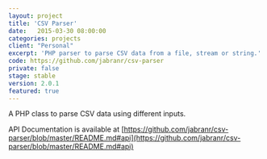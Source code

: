 ```yaml
---
layout: project
title: 'CSV Parser'
date:   2015-03-30 08:00:00
categories: projects
client: "Personal"
excerpt: 'PHP parser to parse CSV data from a file, stream or string.'
code: https://github.com/jabranr/csv-parser
private: false
stage: stable
version: 2.0.1
featured: true
---
```


A PHP class to parse CSV data using different inputs.

API Documentation is available at [https://github.com/jabranr/csv-parser/blob/master/README.md#api](https://github.com/jabranr/csv-parser/blob/master/README.md#api)